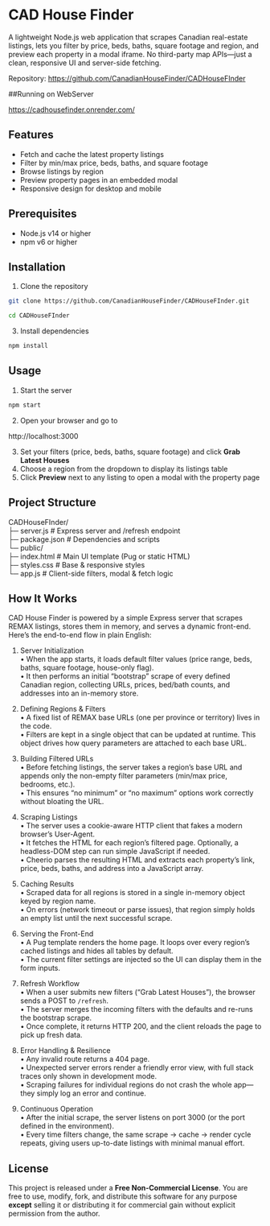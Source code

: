# CAD House Finder

A lightweight Node.js web application that scrapes Canadian real-estate listings, lets you filter by price, beds, baths, square footage and region, and preview each property in a modal iframe. No third-party map APIs—just a clean, responsive UI and server-side fetching.

Repository: https://github.com/CanadianHouseFinder/CADHouseFInder

##Running on WebServer

https://cadhousefinder.onrender.com/

## Features

- Fetch and cache the latest property listings  
- Filter by min/max price, beds, baths, and square footage  
- Browse listings by region  
- Preview property pages in an embedded modal  
- Responsive design for desktop and mobile  

## Prerequisites

- Node.js v14 or higher  
- npm v6 or higher  

## Installation

1. Clone the repository
  
  ```sh
  git clone https://github.com/CanadianHouseFinder/CADHouseFInder.git
  ```
  ```sh
  cd CADHouseFInder
  ```

3. Install dependencies
  ```sh
  npm install
  ```


## Usage

1. Start the server  
  ```sh
  npm start
  ```

2. Open your browser and go to  
   
  http://localhost:3000
   
3. Set your filters (price, beds, baths, square footage) and click **Grab Latest Houses**  
4. Choose a region from the dropdown to display its listings table  
5. Click **Preview** next to any listing to open a modal with the property page

## Project Structure

CADHouseFInder/  
├─ server.js           # Express server and /refresh endpoint  
├─ package.json        # Dependencies and scripts  
└─ public/  
   ├─ index.html       # Main UI template (Pug or static HTML)  
   ├─ styles.css       # Base & responsive styles  
   └─ app.js           # Client-side filters, modal & fetch logic  

## How It Works

CAD House Finder is powered by a simple Express server that scrapes REMAX listings, stores them in memory, and serves a dynamic front-end. Here’s the end-to-end flow in plain English:

1. Server Initialization  
   • When the app starts, it loads default filter values (price range, beds, baths, square footage, house-only flag).  
   • It then performs an initial “bootstrap” scrape of every defined Canadian region, collecting URLs, prices, bed/bath counts, and addresses into an in-memory store.

2. Defining Regions & Filters  
   • A fixed list of REMAX base URLs (one per province or territory) lives in the code.  
   • Filters are kept in a single object that can be updated at runtime. This object drives how query parameters are attached to each base URL.

3. Building Filtered URLs  
   • Before fetching listings, the server takes a region’s base URL and appends only the non-empty filter parameters (min/max price, bedrooms, etc.).  
   • This ensures “no minimum” or “no maximum” options work correctly without bloating the URL.

4. Scraping Listings  
   • The server uses a cookie-aware HTTP client that fakes a modern browser’s User-Agent.  
   • It fetches the HTML for each region’s filtered page. Optionally, a headless-DOM step can run simple JavaScript if needed.  
   • Cheerio parses the resulting HTML and extracts each property’s link, price, beds, baths, and address into a JavaScript array.

5. Caching Results  
   • Scraped data for all regions is stored in a single in-memory object keyed by region name.  
   • On errors (network timeout or parse issues), that region simply holds an empty list until the next successful scrape.

6. Serving the Front-End  
   • A Pug template renders the home page. It loops over every region’s cached listings and hides all tables by default.  
   • The current filter settings are injected so the UI can display them in the form inputs.

7. Refresh Workflow  
   • When a user submits new filters (“Grab Latest Houses”), the browser sends a POST to `/refresh`.  
   • The server merges the incoming filters with the defaults and re-runs the bootstrap scrape.  
   • Once complete, it returns HTTP 200, and the client reloads the page to pick up fresh data.

8. Error Handling & Resilience  
   • Any invalid route returns a 404 page.  
   • Unexpected server errors render a friendly error view, with full stack traces only shown in development mode.  
   • Scraping failures for individual regions do not crash the whole app—they simply log an error and continue.

9. Continuous Operation  
   • After the initial scrape, the server listens on port 3000 (or the port defined in the environment).  
   • Every time filters change, the same scrape → cache → render cycle repeats, giving users up-to-date listings with minimal manual effort.


## License

This project is released under a **Free Non-Commercial License**. You are free to use, modify, fork, and distribute this software for any purpose **except** selling it or distributing it for commercial gain without explicit permission from the author.
